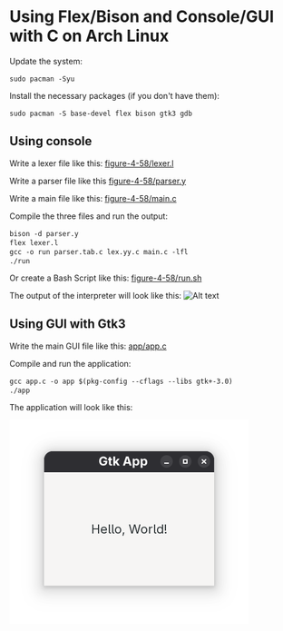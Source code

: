 # Using Flex/Bison and Console/GUI with C on Arch Linux

Update the system:
```
sudo pacman -Syu
```

Install the necessary packages (if you don't have them):
```
sudo pacman -S base-devel flex bison gtk3 gdb
```

## Using console

Write a lexer file like this: 
[figure-4-58/lexer.l](figure-4-58/lexer.l)

Write a parser file like this
[figure-4-58/parser.y](figure-4-58/parser.y)

Write a main file like this:
[figure-4-58/main.c](figure-4-58/main.c)

Compile the three files and run the output:
```
bison -d parser.y
flex lexer.l
gcc -o run parser.tab.c lex.yy.c main.c -lfl
./run
```

Or create a Bash Script like this:
[figure-4-58/run.sh](figure-4-58/run.sh)

The output of the interpreter will look like this:
![Alt text](figure-4-58/run.png)


## Using GUI with Gtk3

Write the main GUI file like this:
[app/app.c](app/app.c)

Compile and run the application:
```
gcc app.c -o app $(pkg-config --cflags --libs gtk+-3.0)
./app
```

The application will look like this:

![Alt text](app/run.png)






